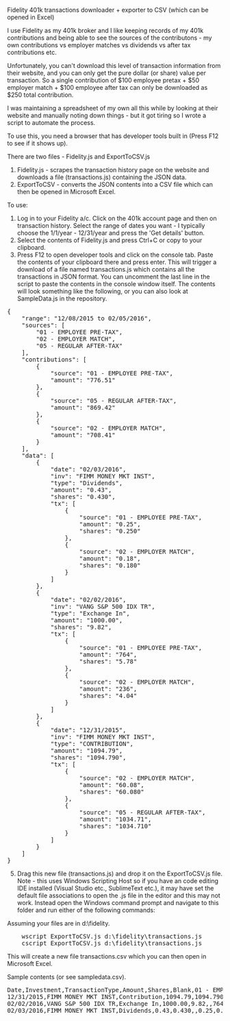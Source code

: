 Fidelity 401k transactions downloader + exporter to CSV (which can be opened in Excel)

I use Fidelity as my 401k broker and I like keeping records of my 401k contributions and being able to see the sources of the contributons - my own contributions vs employer matches vs dividends vs after tax contributions etc.

Unfortunately, you can't download this level of transaction information from their website, and you can only get the pure dollar (or share) value per transaction. So a single contribution of $100 employee pretax + $50 employer match + $100 employee after tax can only be downloaded as $250 total contribution.

I was maintaining a spreadsheet of my own all this while by looking at their website and manually noting down things - but it got tiring so I wrote a script to automate the process.

To use this, you need a browser that has developer tools built in (Press F12 to see if it shows up).

There are two files - Fidelity.js and ExportToCSV.js
1. Fidelity.js - scrapes the transaction history page on the website and downloads a file (transactions.js) containing the JSON data.
2. ExportToCSV - converts the JSON contents into a CSV file which can then be opened in Microsoft Excel.

To use:
1. Log in to your Fidelity a/c. Click on the 401k account page and then on transaction history. Select the range of dates you want - I typically choose the 1/1/year - 12/31/year and press the 'Get details' button.
2. Select the contents of Fidelity.js and press Ctrl+C or copy to your clipboard.
3. Press F12 to open developer tools and click on the console tab. Paste the contents of your clipboard there and press enter. This will trigger a download of a file named transactions.js which contains all the transactions in JSON format. You can uncomment the last line in the script to paste the contents in the console window itself. The contents will look something like the following, or you can also look at SampleData.js in the repository.

<pre>
{
    "range": "12/08/2015 to 02/05/2016",
    "sources": [
        "01 - EMPLOYEE PRE-TAX",
        "02 - EMPLOYER MATCH",
        "05 - REGULAR AFTER-TAX"
    ],
    "contributions": [
        {
            "source": "01 - EMPLOYEE PRE-TAX",
            "amount": "776.51"
        },
        {
            "source": "05 - REGULAR AFTER-TAX",
            "amount": "869.42"
        },
        {
            "source": "02 - EMPLOYER MATCH",
            "amount": "708.41"
        }
    ],
    "data": [
        {
            "date": "02/03/2016",
            "inv": "FIMM MONEY MKT INST",
            "type": "Dividends",
            "amount": "0.43",
            "shares": "0.430",
            "tx": [
                {
                    "source": "01 - EMPLOYEE PRE-TAX",
                    "amount": "0.25",
                    "shares": "0.250"
                },
                {
                    "source": "02 - EMPLOYER MATCH",
                    "amount": "0.18",
                    "shares": "0.180"
                }
            ]
        },
        {
            "date": "02/02/2016",
            "inv": "VANG S&P 500 IDX TR",
            "type": "Exchange In",
            "amount": "1000.00",
            "shares": "9.82",
            "tx": [
                {
                    "source": "01 - EMPLOYEE PRE-TAX",
                    "amount": "764",
                    "shares": "5.78"
                },
                {
                    "source": "02 - EMPLOYER MATCH",
                    "amount": "236",
                    "shares": "4.04"
                }
            ]
        },
        {
            "date": "12/31/2015",
            "inv": "FIMM MONEY MKT INST",
            "type": "CONTRIBUTION",
            "amount": "1094.79",
            "shares": "1094.790",
            "tx": [
                {
                    "source": "02 - EMPLOYER MATCH",
                    "amount": "60.08",
                    "shares": "60.080"
                },
                {
                    "source": "05 - REGULAR AFTER-TAX",
                    "amount": "1034.71",
                    "shares": "1034.710"
                }
            ]
        }
    ]
}
</pre>

5. Drag this new file (transactions.js) and drop it on the ExportToCSV.js file. Note - this uses Windows Scripting Host so if you have an code editing IDE installed (Visual Studio etc., SublimeText etc.), it may have set the default file associations to open the .js file in the editor and this may not work. Instead open the Windows command prompt and navigate to this folder and run either of the following commands:

Assuming your files are in d:\fidelity.

<pre>
    wscript ExportToCSV.js d:\fidelity\transactions.js
    cscript ExportToCSV.js d:\fidelity\transactions.js
</pre>

This will create a new file transactions.csv which you can then open in Microsoft Excel. 

Sample contents (or see sampledata.csv).

<pre>
Date,Investment,TransactionType,Amount,Shares,Blank,01 - EMPLOYEE PRE-TAX,02 - EMPLOYER MATCH,05 - REGULAR AFTER-TAX,
12/31/2015,FIMM MONEY MKT INST,Contribution,1094.79,1094.790,,,60.08,1034.71
02/02/2016,VANG S&P 500 IDX TR,Exchange In,1000.00,9.82,,764,236
02/03/2016,FIMM MONEY MKT INST,Dividends,0.43,0.430,,0.25,0.18
</pre>
